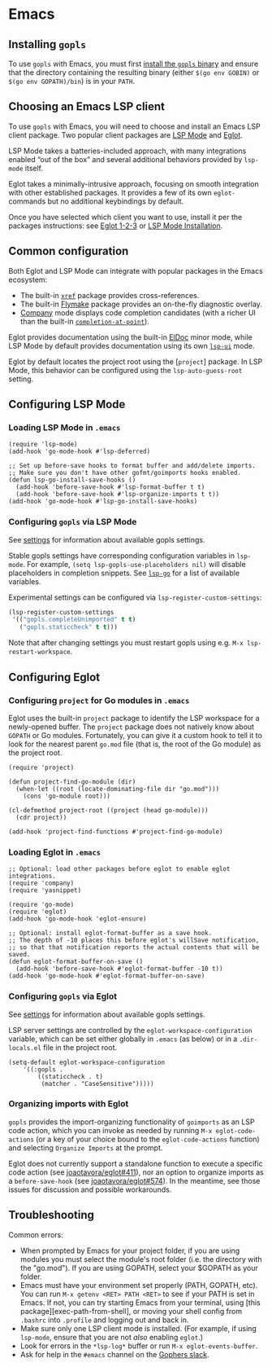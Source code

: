 # Emacs

## Installing `gopls`

To use `gopls` with Emacs, you must first
[install the `gopls` binary](../README.md#installation) and ensure that the directory
containing the resulting binary (either `$(go env GOBIN)` or `$(go env
GOPATH)/bin`) is in your `PATH`.

## Choosing an Emacs LSP client

To use `gopls` with Emacs, you will need to choose and install an Emacs LSP
client package. Two popular client packages are [LSP Mode] and [Eglot].

LSP Mode takes a batteries-included approach, with many integrations enabled
“out of the box” and several additional behaviors provided by `lsp-mode` itself.

Eglot takes a minimally-intrusive approach, focusing on smooth integration with
other established packages. It provides a few of its own `eglot-` commands but
no additional keybindings by default.

Once you have selected which client you want to use, install it per the packages
instructions: see [Eglot 1-2-3](https://github.com/joaotavora/eglot#1-2-3) or
[LSP Mode Installation](https://emacs-lsp.github.io/lsp-mode/page/installation/).

## Common configuration

Both Eglot and LSP Mode can integrate with popular packages in the Emacs
ecosystem:

* The built-in [`xref`] package provides cross-references.
* The built-in [Flymake] package provides an on-the-fly diagnostic overlay.
* [Company] mode displays code completion candidates (with a richer UI than
  the built-in [`completion-at-point`]).

Eglot provides documentation using the built-in [ElDoc] minor mode, while LSP
Mode by default provides documentation using its own [`lsp-ui`] mode.

Eglot by default locates the project root using the [`project`] package. In LSP
Mode, this behavior can be configured using the `lsp-auto-guess-root` setting.

## Configuring LSP Mode

### Loading LSP Mode in `.emacs`

```elisp
(require 'lsp-mode)
(add-hook 'go-mode-hook #'lsp-deferred)

;; Set up before-save hooks to format buffer and add/delete imports.
;; Make sure you don't have other gofmt/goimports hooks enabled.
(defun lsp-go-install-save-hooks ()
  (add-hook 'before-save-hook #'lsp-format-buffer t t)
  (add-hook 'before-save-hook #'lsp-organize-imports t t))
(add-hook 'go-mode-hook #'lsp-go-install-save-hooks)
```

### Configuring `gopls` via LSP Mode

See [settings] for information about available gopls settings.

Stable gopls settings have corresponding configuration variables in `lsp-mode`.
For example, `(setq lsp-gopls-use-placeholders nil)` will disable placeholders
in completion snippets. See [`lsp-go`] for a list of available variables.

Experimental settings can be configured via `lsp-register-custom-settings`:

```lisp
(lsp-register-custom-settings
 '(("gopls.completeUnimported" t t)
   ("gopls.staticcheck" t t)))
```

Note that after changing settings you must restart gopls using e.g. `M-x
lsp-restart-workspace`.

## Configuring Eglot

### Configuring `project` for Go modules in `.emacs`

Eglot uses the built-in `project` package to identify the LSP workspace for a
newly-opened buffer. The `project` package does not natively know about `GOPATH`
or Go modules. Fortunately, you can give it a custom hook to tell it to look for
the nearest parent `go.mod` file (that is, the root of the Go module) as the
project root.

```elisp
(require 'project)

(defun project-find-go-module (dir)
  (when-let ((root (locate-dominating-file dir "go.mod")))
    (cons 'go-module root)))

(cl-defmethod project-root ((project (head go-module)))
  (cdr project))

(add-hook 'project-find-functions #'project-find-go-module)
```

### Loading Eglot in `.emacs`

```elisp
;; Optional: load other packages before eglot to enable eglot integrations.
(require 'company)
(require 'yasnippet)

(require 'go-mode)
(require 'eglot)
(add-hook 'go-mode-hook 'eglot-ensure)

;; Optional: install eglot-format-buffer as a save hook.
;; The depth of -10 places this before eglot's willSave notification,
;; so that that notification reports the actual contents that will be saved.
(defun eglot-format-buffer-on-save ()
  (add-hook 'before-save-hook #'eglot-format-buffer -10 t))
(add-hook 'go-mode-hook #'eglot-format-buffer-on-save)
```

### Configuring `gopls` via Eglot

See [settings] for information about available gopls settings.

LSP server settings are controlled by the `eglot-workspace-configuration`
variable, which can be set either globally in `.emacs` (as below) or in a
`.dir-locals.el` file in the project root.

```elisp
(setq-default eglot-workspace-configuration
    '((:gopls .
        ((staticcheck . t)
         (matcher . "CaseSensitive")))))
```

### Organizing imports with Eglot

`gopls` provides the import-organizing functionality of `goimports` as an LSP
code action, which you can invoke as needed by running `M-x eglot-code-actions`
(or a key of your choice bound to the `eglot-code-actions` function) and
selecting `Organize Imports` at the prompt.

Eglot does not currently support a standalone function to execute a specific
code action (see
[joaotavora/eglot#411](https://github.com/joaotavora/eglot/issues/411)), nor an
option to organize imports as a `before-save-hook` (see
[joaotavora/eglot#574](https://github.com/joaotavora/eglot/issues/574)). In the
meantime, see those issues for discussion and possible workarounds.

## Troubleshooting

Common errors:

* When prompted by Emacs for your project folder, if you are using modules you
  must select the module's root folder (i.e. the directory with the "go.mod").
  If you are using GOPATH, select your $GOPATH as your folder.
* Emacs must have your environment set properly (PATH, GOPATH, etc). You can
  run `M-x getenv <RET> PATH <RET>` to see if your PATH is set in Emacs. If
  not, you can try starting Emacs from your terminal, using [this
  package][exec-path-from-shell], or moving your shell config from `.bashrc`
  into `.profile` and logging out and back in.
* Make sure only one LSP client mode is installed. (For example, if using
  `lsp-mode`, ensure that you are not _also_ enabling `eglot`.)
* Look for errors in the `*lsp-log*` buffer or run `M-x eglot-events-buffer`.
* Ask for help in the `#emacs` channel on the [Gophers slack].

[LSP Mode]: https://emacs-lsp.github.io/lsp-mode/
[Eglot]: https://github.com/joaotavora/eglot/blob/master/README.md
[`xref`]: https://www.gnu.org/software/emacs/manual/html_node/emacs/Xref.html
[Flymake]: https://www.gnu.org/software/emacs/manual/html_node/flymake/Using-Flymake.html#Using-Flymake
[Company]: https://company-mode.github.io/
[`completion-at-point`]: https://www.gnu.org/software/emacs/manual/html_node/elisp/Completion-in-Buffers.html
[ElDoc]: https://elpa.gnu.org/packages/eldoc.html
[`lsp-ui`]: https://emacs-lsp.github.io/lsp-ui/
[`lsp-go`]: https://github.com/emacs-lsp/lsp-mode/blob/master/clients/lsp-go.el
[`use-package`]: https://github.com/jwiegley/use-package
[`exec-path-from-shell`]: https://github.com/purcell/exec-path-from-shell
[settings]: settings.md
[Gophers slack]: https://invite.slack.golangbridge.org/
